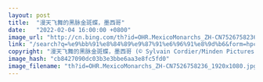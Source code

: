 ```yaml
---
layout: post
title:  "漫天飞舞的黑脉金斑蝶，墨西哥"
date:   "2022-02-04 16:00:00 +0800"
image_url: "http://cn.bing.com/th?id=OHR.MexicoMonarchs_ZH-CN7526758236_1920x1080.jpg&rf=LaDigue_1920x1080.jpg&pid=hp"
link: "/search?q=%e9%bb%91%e8%84%89%e9%87%91%e6%96%91%e8%9d%b6&form=hpcapt&mkt=zh-cn"
copyright: "漫天飞舞的黑脉金斑蝶，墨西哥 (© Sylvain Cordier/Minden Pictures)"
image_hash: "cb8427090dc03b3e3bbe6aa3e8fc5fd0"
image_filename: "th?id=OHR.MexicoMonarchs_ZH-CN7526758236_1920x1080.jpg&rf=LaDigue_1920x1080.jpg&pid=hp"
---
```

